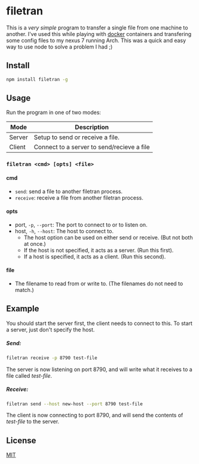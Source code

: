 # filetran

This is a *very simple* program to transfer a single file from one machine to another. I've used this while playing with [docker](http://docker.io) containers and transfering some config files to my nexus 7 running Arch. This was a quick and easy way to use node to solve a problem I had ;)

## Install

```sh
npm install filetran -g
```

## Usage

Run the program in one of two modes:

| Mode   | Description |
|--------|-------------|
| Server | Setup to send or receive a file. |
| Client | Connect to a server to send/recieve a file |

### `filetran <cmd> [opts] <file>`

#### cmd

- `send`: send a file to another filetran process.
- `receive`: receive a file from another filetran process.

#### opts
- port, `-p`, `--port`: The port to connect to or to listen on.
- host, `-h`, `--host`: The host to connect to.
	- The host option can be used on either send or receive. (But not both at once.)
	- If the host is not specified, it acts as a server. (Run this first).
	- If a host is specified, it acts as a client. (Run this second).

#### file

- The filename to read from or write to. (The filenames do not need to match.)

## Example

You should start the server first, the client needs to connect to this. To start a server, just don't specify the host.

##### Send:
```sh
filetran receive -p 8790 test-file
```

The server is now listening on port 8790, and will write what it receives to a file called *test-file*.

##### Receive:
```sh
filetran send --host new-host --port 8790 test-file
```

The client is now connecting to port 8790, and will send the contents of  *test-file* to the server.

## License

[MIT](http://opensource.org/licenses/MIT)
